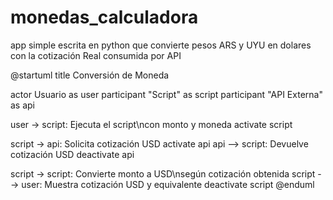 # monedas_calculadora
app simple escrita en python que convierte pesos ARS y UYU en dolares con la cotización Real consumida por  API

@startuml
title Conversión de Moneda

actor Usuario as user
participant "Script" as script
participant "API Externa" as api

user -> script: Ejecuta el script\ncon monto y moneda
activate script

script -> api: Solicita cotización USD
activate api
api --> script: Devuelve cotización USD
deactivate api

script -> script: Convierte monto a USD\nsegún cotización obtenida
script --> user: Muestra cotización USD y equivalente
deactivate script
@enduml
